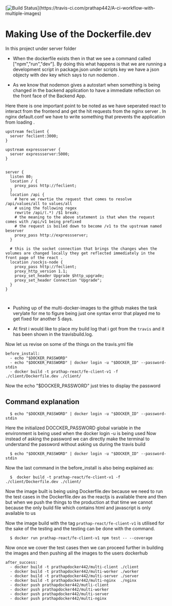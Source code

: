 [![Build Status](https://travis-ci.org/prathap442/A-ci-workflow-with-multiple-images.svg?branch=master")](https://travis-ci.com/prathap442/A-ci-workflow-with-multiple-images)

# Making Use of the Dockerfile.dev 

In this project under server folder

* When the dockerfile exists then in that we see a command called ["npm","run","dev"]. By doing this what happens is that we are running a development script in package.json under scripts key we have a json objecty with dev key which says to run nodemon .

* As we know that nodemon gives a autostart when something is being changed in the backend application to have a immediate reflection on the front face of the Backend App.




Here there is one important point to be noted as we have seperated react to interact from the frontend and get the hit requests from the nginx server . In nginx default.conf
we have to write something that prevents the application from loading .


```
upstream feclient {
  server feclient:3000;
}

upstream expressserver {
  server expressserver:5000;
}


server {
  listen 80;
  location / {
    proxy_pass http://feclient;
  }
  location /api {
    # here we rewrtie the request that comes to resolve /api/values/all to values/all
    # using the following regex
    rewrite /api/(.*) /$1 break;
    # the meaning to the above statement is that when the request comes with /api/v1 being prefixed
    # the request is boiled down to become /v1 to the upstream named beserver
    proxy_pass http://expressserver;
  }

  # this is the socket connection that brings the changes when the volumes are changed locally they get reflected immediately in the front page of the react .
  location /sockjs-node {
    proxy_pass http://feclient;
    proxy_http_version 1.1;
    proxy_set_header Upgrade $http_upgrade;
    proxy_set_header Connection "Upgrade";
  }
}



```



* Pushing up of the multi-docker-images to the github makes the task verylate for me to figure being just one syntax error that played me to get fixed for another 5 days.

* At first i would like to place my build log that i got from the `travis` and it has been shown in the travisbuild.log.


Now let us revise on some of the things on the travis.yml file
```
before_install:
  - echo "$DOCKER_PASSWORD"
  - echo "$DOCKER_PASSWORD" | docker login -u "$DOCKER_ID" --password-stdin
  - docker build -t prathap-react/fe-client-v1 -f ./client/Dockerfile.dev ./client/
```

Now the echo "$DOCKER_PASSWORD" just tries to display the password

Command explanation
-----

```
  $ echo "$DOCKER_PASSWORD" | docker login -u "$DOCKER_ID" --password-stdin
```
Here the initialized DOCCKER_PASSWORD global variable in the environment is being used when the docker login -u <DOCKERID> is being used
Now instead of asking the password we can directly make the terminal to understand the password without asking us during the travis build

```
  $ echo "$DOCKER_PASSWORD" | docker login -u "$DOCKER_ID" --password-stdin
```
Now the last command in the before_install is also being explained as:
```
  $  docker build -t prathap-react/fe-client-v1 -f ./client/Dockerfile.dev ./client/
```
Now the image built is being using Dockerfile.dev because we need to run the test cases in the Dockerfile.dev as the reactjs is available there and then but when we push the things to the production at that time we cannot because the only build file which contains html and javascript is only available to us

Now the image build with the tag `prathap-react/fe-client-v1` is utilised for the sake of the testing and the testing can be done with the command.

```
  $ docker run prathap-react/fe-client-v1 npm test -- --coverage
```

Now once we cover the test cases then we can proceed further in building the images and then pushing all the images to the users dockerhub

```
after_success:
  - docker build -t prathapdocker442/multi-client ./client
  - docker build -t prathapdocker442/multi-worker ./worker
  - docker build -t prathapdocker442/multi-server ./server
  - docker build -t prathapdocker442/multi-nginx  ./nginx
  - docker push prathapdocker442/mutli-client
  - docker push prathapdocker442/multi-worker
  - docker push prathapdocker442/multi-server
  - docker push prathapdocker442/multi-nginx
```


